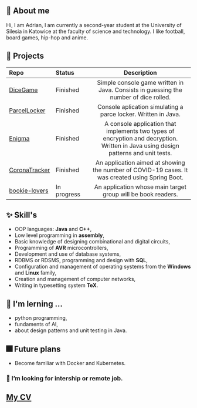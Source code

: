 ## 👋  About me
Hi, I am Adrian, I am currently a second-year student at the University of Silesia in Katowice at the faculty of science and technology. I like football, board games, hip-hop and anime.

## 🧮 Projects
|Repo|Status&nbsp;&nbsp;&nbsp;&nbsp;&nbsp;&nbsp;&nbsp;&nbsp;|Description|
|:---|:---|:---:|
|[DiceGame](https://github.com/akLeszek/DiceGame)|Finished|Simple console game written in Java. Consists in guessing the number of dice rolled.|
|[ParcelLocker](https://github.com/akLeszek/ParcelLocker)|Finished|Console aplication simulating a parce locker. Written in Java.|
|[Enigma](https://github.com/akLeszek/Enigma)|Finished|A console application that implements two types of encryption and decryption. Written in Java using design patterns and unit tests.|
|[CoronaTracker](https://github.com/akLeszek/CoronaTracker)|Finished|An application aimed at showing the number of COVID-19 cases. It was created using Spring Boot.|
|[bookie-lovers](https://github.com/akLeszek/bookie-lovers)|In progress|An application whose main target group will be book readers.|

## ✨ Skill's
* OOP languages: **Java** and **C++**,
* Low level programming in **assembly**,
* Basic knowledge of designing combinational and digital circuits,
* Programming of **AVR** microcontrollers,
* Development and use of database systems,
* RDBMS or RDSMS, programming and design with **SQL**,
* Configuration and management of operating systems from the **Windows** and **Linux** family,
* Creation and management of computer networks,
* Writing in typesetting system **TeX**.

## 🌱 I'm lerning ...
* python programming,
* fundaments of AI,
* about design patterns and unit testing in Java.

## 🎆 Future plans
* Become familiar with Docker and Kubernetes.

### 💞️ I’m looking for intership or remote job.

## [My CV](https://github.com/akLeszek/AdrianLes_CV/blob/main/AdrianLes_CV.pdf)

<!---
akLeszek/akLeszek is a ✨ special ✨ repository because its `README.md` (this file) appears on your GitHub profile.
You can click the Preview link to take a look at your changes.

- 👋 Hi, I’m @akLeszek
- 👀 I’m interested in ...
- 🌱 I’m currently learning ...
- 💞️ I’m looking to collaborate on ...
- 📫 How to reach me ...
--->
